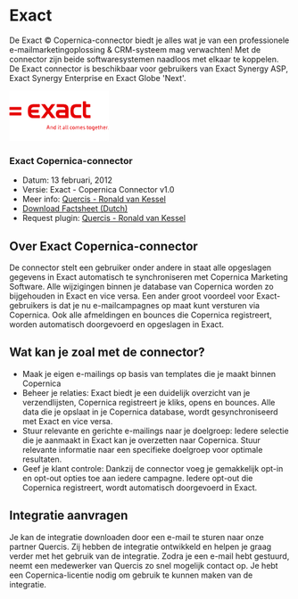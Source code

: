 # Exact

De Exact © Copernica-connector biedt je alles wat je van een
professionele e-mailmarketingoplossing & CRM-systeem mag verwachten! Met
de connector zijn beide softwaresystemen naadloos met elkaar te
koppelen. De Exact connector is beschikbaar voor gebruikers van Exact
Synergy ASP, Exact Synergy Enterprise en Exact Globe 'Next'.

![Exact](../images/exact-logo.png)

### Exact Copernica-connector

-   Datum: 13 februari, 2012
-   Versie: Exact - Copernica Connector v1.0
-   Meer info: [Quercis - Ronald van
    Kessel](mailto:ronald.van.kessel@quercis.nl)
-   [Download Factsheet
    (Dutch)](http://vicinity.picsrv.net/f/127/0/5112/Productbeschrijving_Exact.pdf "Factsheet (Dutch)")
-   Request plugin: [Quercis - Ronald van
    Kessel](mailto:ronald.van.kessel@quercis.nl)

Over Exact Copernica-connector
------------------------------

De connector stelt een gebruiker onder andere in staat alle opgeslagen
gegevens in Exact automatisch te synchroniseren met Copernica Marketing
Software. Alle wijzigingen binnen je database van Copernica worden zo
bijgehouden in Exact en vice versa. Een ander groot voordeel voor
Exact-gebruikers is dat je nu e-mailcampagnes op maat kunt versturen via
Copernica. Ook alle afmeldingen en bounces die Copernica registreert,
worden automatisch doorgevoerd en opgeslagen in Exact.

Wat kan je zoal met de connector?
---------------------------------

-   Maak je eigen e-mailings op basis van templates die je maakt binnen
    Copernica
-   Beheer je relaties: Exact biedt je een duidelijk overzicht van je
    verzendlijsten, Copernica registreert je kliks, opens en bounces.
    Alle data die je opslaat in je Copernica database, wordt
    gesynchroniseerd met Exact en vice versa.
-   Stuur relevante en gerichte e-mailings naar je doelgroep: Iedere
    selectie die je aanmaakt in Exact kan je overzetten naar Copernica.
    Stuur relevante informatie naar een specifieke doelgroep voor
    optimale resultaten.
-   Geef je klant controle: Dankzij de connector voeg je gemakkelijk
    opt-in en opt-out opties toe aan iedere campagne. Iedere opt-out die
    Copernica registreert, wordt automatisch doorgevoerd in Exact.

Integratie aanvragen
--------------------

Je kan de integratie downloaden door een e-mail te sturen naar onze
partner Quercis. Zij hebben de integratie ontwikkeld en helpen je graag
verder met het gebruik van de integratie. Zodra je een e-mail hebt
gestuurd, neemt een medewerker van Quercis zo snel mogelijk contact op.
Je hebt een Copernica-licentie nodig om gebruik te kunnen maken van de
integratie.
